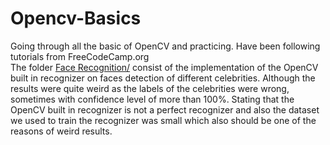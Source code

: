 # Opencv-Basics
Going through all the basic of OpenCV and practicing. Have been following tutorials from FreeCodeCamp.org <br />
The folder <a href="https://github.com/Dhruv0208/Opencv-Basics/tree/main/Face%20Recognition">Face Recognition/</a> consist of the implementation of the OpenCV built in recognizer on faces detection of different celebrities. Although the results were quite weird as the labels of the celebrities were wrong, sometimes with confidence level of more than 100%. Stating that the OpenCV built in recognizer is not a perfect recognizer and also the dataset we used to train the recognizer was small which also should be one of the reasons of weird results.
